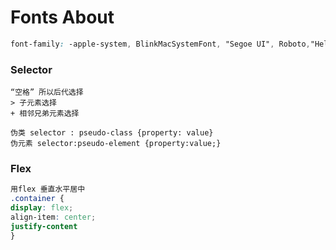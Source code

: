 # Fonts About

```css
font-family: -apple-system, BlinkMacSystemFont, "Segoe UI", Roboto,"Helvetica Neue", Helvetica, "PingFang SC", "Hiragino Sans GB", "Microsoft YaHei",sans-serif;
```



### Selector

```
“空格” 所以后代选择
> 子元素选择
+ 相邻兄弟元素选择

伪类 selector : pseudo-class {property: value}
伪元素 selector:pseudo-element {property:value;}

```

### Flex

```css
用flex 垂直水平居中
.container {
display: flex;
align-item: center;
justify-content
}
```




